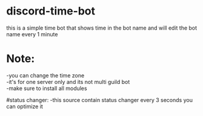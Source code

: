 # discord-time-bot
this is a simple time bot that shows time in the bot name and will edit the bot name every 1 minute

# Note:
-you can change the time zone\
-it's for one server only and its not multi guild bot\
-make sure to install all modules

#status changer:
-this source contain status changer every 3 seconds you can optimize it

